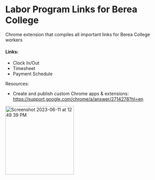 # Labor Program Links for Berea College 
Chrome extension that compiles all important links for Berea College workers


#### Links:
- Clock In/Out
- Timesheet
- Payment Schedule 

Resources: 
- Create and publish custom Chrome apps & extensions: https://support.google.com/chrome/a/answer/2714278?hl=en

<img width="214" alt="Screenshot 2023-06-11 at 12 49 39 PM" src="https://github.com/bsaavedrabo/LaborProgramLinks/assets/89317189/4c6f7001-8529-4244-82f2-14c9d5752200">
